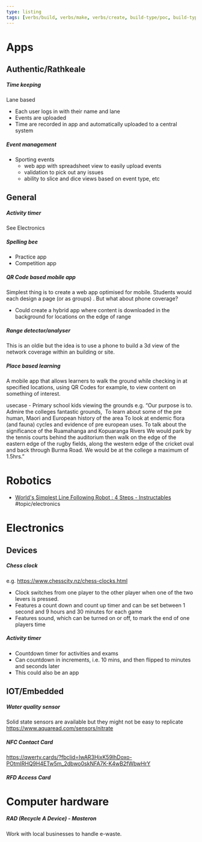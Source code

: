 ```yaml
---
type: listing
tags: [verbs/build, verbs/make, verbs/create, build-type/poc, build-type/prototype, build-type/web-app, build-type/desktop-app, build-type/mobile-app, build-type/robot, build-type/electrical-circuit, build-type/thing]
---
```


# Apps

## Authentic/Rathkeale

##### Time keeping

Lane based
- Each user logs in with their name and lane
- Events are uploaded
- Time are recorded in app and automatically uploaded to a central system

##### Event management

- Sporting events
	- web app with spreadsheet view to easily upload events
	- validation to pick out any issues
	- ability to slice and dice views based on event type, etc



## General

##### Activity timer
See Electronics

##### Spelling bee
- Practice app
- Competition app

##### QR Code based mobile app
Simplest thing is to create a web app optimised for mobile.  Students would each design a page (or as groups) .
But what about phone coverage?
- Could create a hybrid app where content is downloaded in the background for locations on the edge of range

##### Range detector/analyser
This is an oldie but the idea is to use a phone to build a 3d view of the network coverage within an building or site.

##### Place based learning

A mobile app that allows learners to walk the ground while checking in at specified locations, using QR Codes for example, to view content on something of interest.

usecase - Primary school kids viewing the grounds
e.g.
“Our purpose is to.
Admire the colleges fantastic grounds, 
To learn about some of the pre human, Maori and European history of the area
To look at endemic flora (and fauna) cycles and evidence of pre european uses.
To talk about the significance of the Ruamahanga and Kopuaranga Rivers
We would park by the tennis courts behind the auditorium then walk on the edge of the eastern edge of the rugby fields, along the western edge of the cricket oval and back through Burma Road. We would be at the college a maximum of 1.5hrs.”

# Robotics

- [World's Simplest Line Following Robot : 4 Steps - Instructables](https://www.instructables.com/Simplest-Line-Following-Robot/) #topic/electronics






# Electronics

## Devices

##### Chess clock
e.g. https://www.chesscity.nz/chess-clocks.html
- Clock switches from one player to the other player when one of the two levers is pressed.
- Features a count down and count up timer and can be set between 1 second and 9 hours and 30 minutes for each game
- Features sound, which can be turned on or off, to mark the end of one players time

##### Activity timer
- Countdown timer for activities and exams
- Can countdown in increments, i.e. 10 mins, and then flipped to minutes and seconds later
- This could also be an app

## IOT/Embedded

##### Water quality sensor
Solid state sensors are available but they might not be easy to replicate
https://www.aquaread.com/sensors/nitrate

##### NFC Contact Card
https://qwerty.cards/?fbclid=IwAR3HjxK59IhDoxo-POtmIRHQ9H4ETw5m_2dbwo0skNFA7K-K4wB2fWbwHrY

##### RFD Access Card

# Computer hardware

##### RAD (Recycle A Device) - Masteron
Work with local businesses to handle e-waste.



